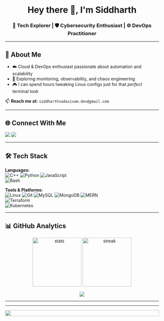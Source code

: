 <!-- Cyberpunk Banner -->


<h1 align="center">Hey there 👋, I'm Siddharth</h1>
<h3 align="center">🚀 Tech Explorer | 🛡️ Cybersecurity Enthusiast | ⚙️ DevOps Practitioner</h3>

---

## 🌟 About Me  
- ☁️ Cloud & DevOps enthusiast passionate about automation and scalability
- 🚀 Exploring monitoring, observability, and chaos engineering 
- 🎮 I can spend hours tweaking Linux configs just for that *perfect* terminal look  

📫 **Reach me at:** `siddharthsadasivam.dev@gmail.com`

---

## 🌐 Connect With Me  
<p align="left">
<a href="https://www.linkedin.com/in/siddharth-s-83b419293/" target="blank"><img src="https://img.shields.io/badge/LinkedIn-0077B5?style=for-the-badge&logo=linkedin&logoColor=white"/></a>
<a href="mailto:siddharthsadasivam.dev@gmail.com"><img src="https://img.shields.io/badge/Email-D14836?style=for-the-badge&logo=gmail&logoColor=white"/></a>
</p>

---

## 🛠️ Tech Stack  

**Languages:**  
![C++](https://img.shields.io/badge/C++-00599C?style=for-the-badge&logo=cplusplus&logoColor=white) 
![Python](https://img.shields.io/badge/Python-3776AB?style=for-the-badge&logo=python&logoColor=white) 
![JavaScript](https://img.shields.io/badge/JavaScript-323330?style=for-the-badge&logo=javascript&logoColor=F7DF1E)  
![Bash](https://img.shields.io/badge/Bash-4EAA25?style=for-the-badge&logo=gnubash&logoColor=white) 

**Tools & Platforms:**  
![Linux](https://img.shields.io/badge/Linux-FCC624?style=for-the-badge&logo=linux&logoColor=black) 
![Git](https://img.shields.io/badge/Git-F05032?style=for-the-badge&logo=git&logoColor=white) 
![MySQL](https://img.shields.io/badge/MySQL-005C84?style=for-the-badge&logo=mysql&logoColor=white) 
![MongoDB](https://img.shields.io/badge/MongoDB-4EA94B?style=for-the-badge&logo=mongodb&logoColor=white) 
![MERN](https://img.shields.io/badge/MERN-3C873A?style=for-the-badge&logo=mongodb&logoColor=white)  
![Terraform](https://img.shields.io/badge/Terraform-623CE4?style=for-the-badge&logo=terraform&logoColor=white)  
![Kubernetes](https://img.shields.io/badge/Kubernetes-326CE5?style=for-the-badge&logo=kubernetes&logoColor=white)  

---

## 📊 GitHub Analytics  

<p align="center">
  <img src="https://github-readme-stats.vercel.app/api?username=siddharth860&show_icons=true&theme=tokyonight" alt="stats" height="160"/>
  <img src="https://github-readme-streak-stats.herokuapp.com/?user=siddharth860&theme=tokyonight" alt="streak" height="160"/>
</p>

<p align="center">
  <img src="https://github-readme-activity-graph.vercel.app/graph?username=siddharth860&theme=tokyo-night"/>
</p>

---



---

<img src="https://i.imgur.com/dBaSKWF.gif" width="100%" height="20px"/>

